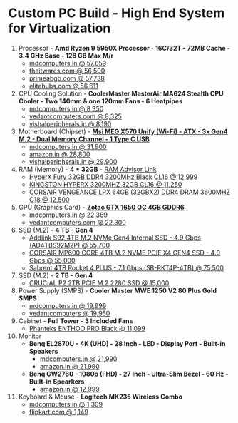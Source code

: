 # Custom PC Build - High End System for Virtualization
1. Processor - **Amd Ryzen 9 5950X Processor - 16C/32T - 72MB Cache - 3.4 GHz Base - 128 GB Max M/r**
   + [mdcomputers.in @ 57,659](https://mdcomputers.in/amd-ryzen-9-5950x-100-100000059wof.html)
   + [theitwares.com @ 56,500](https://www.theitwares.com/amd-ryzen-9-5950x-16-core-3-4-ghz-socket-am4-105w-desktop-processor-100-100000059wof.html?gclid=Cj0KCQiAt8WOBhDbARIsANQLp96wXFHZunmEg1EsSXCCXYrRLojbyX_l9tR5xUUkPiPRk49LYt94bH8aAvSbEALw_wcB)
   + [primeabgb.com @ 57,738](https://www.primeabgb.com/online-price-reviews-india/amd-ryzen-9-5950x-desktop-processor-16-cores-32-threads-3-4ghz/)
   + [elitehubs.com @ 56,611](https://elitehubs.com/amd-ryzen-9-5950x-processor/)
2. CPU Cooling Solution - **CoolerMaster MasterAir MA624 Stealth CPU Cooler - Two 140mm & one 120mm Fans - 6 Heatpipes**
   + [mdcomputers.in @ 8,350](https://mdcomputers.in/cooler-master-masterair-ma624-stealth-mam-d6ps-314pk-r1.html)
   + [vedantcomputers.com @ 8,325](https://www.vedantcomputers.com/index.php?route=product/product&product_id=4754&gclid=Cj0KCQiAt8WOBhDbARIsANQLp94w0YlUM5CHbaoY0U0dCTf_yaPTfKDV0GziiEMfmz36lgl3maaRVAcaAgG0EALw_wcB)
   + [vishalperipherals.in @ 8,190](https://www.vishalperipherals.in/cooler-master-masterair-ma624-stealth-cpu-cooler)
3. Motherboard (Chipset) - **[Msi MEG X570 Unify (Wi-Fi) - ATX - 3x Gen4 M.2 - Dual Memory Channel - 1 Type C USB](https://www.msi.com/Motherboard/MEG-X570-UNIFY)**
   + [mdcomputers.in @ 31,900](https://mdcomputers.in/msi-meg-x570-unify.html)
   + [amazon.in @ 28,800](https://www.amazon.in/MSI-Gaming-Motherboard-Shield-Xpnader-Z/dp/B07YWF1G9S)
   + [vishalperipherals.in @ 29,900](https://www.vishalperipherals.in/index.php?route=product/product&product_id=1884)
4. RAM (Memory) - **4 * 32GB** - [RAM Advisor Link](https://www.crucial.com/store/advisor)
   + [HyperX Fury 32GB DDR4 3200MHz Black CL16 @ 12,999](https://mdcomputers.in/hyperx-fury-32gb-ddr4-3200mhz-black-hx432c16fb3-32.html)
   + [KINGSTON HYPERX 3200MHZ 32GB CL16 @ 11,250](https://www.vishalperipherals.in/gaming-devices/hyperx-fury-hx432c16fb3-32-32gb-ddr4-3200mhz)
   + [CORSAIR VENGEANCE LPX 64GB (32GBX2) DDR4 DRAM 3600MHZ C18 @ 12,500](https://www.vedantcomputers.com/corsair-vengeance-lpx-64gb-32gbx2-ddr4-dram-3600mhz-c18-memory-kit-black?gclid=Cj0KCQiA_c-OBhDFARIsAIFg3exyABy-4Cn93JoqwFUA6vxaQw3PjNWaNsivPDidNR2w__GRpOiBpyUaAvIPEALw_wcB)
5. GPU (Graphics Card) - **[Zotac GTX 1650 OC 4GB GDDR6](https://www.zotac.com/us/product/graphics_card/zotac-gaming-geforce-gtx-1650-oc-gddr6)**
   + [mdcomputers.in @ 22,369](https://mdcomputers.in/zotac-gtx-1650-oc-4gb-gddr6-zt-t16520f-10l.html)
   + [vedantcomputers.com @ 22,300](https://www.vedantcomputers.com/zotac-gaming-geforce-gtx-1650-oc-4gb-gddr6)
6. SSD (M.2) - **4 TB - Gen 4**
   + [Addlink S92 4TB M.2 NVMe Gen4 Internal SSD - 4.9 Gbps (AD4TBS92M2P) @ 55,700](https://mdcomputers.in/addlink-s92-4tb-m.2-nvme-gen4-ad4tbs92m2p.html)
   + [CORSAIR MP600 CORE 4TB M.2 NVME PCIE X4 GEN4 SSD - 4.9 Gbps @ 55,000](https://www.vishalperipherals.in/corsair-mp600-core-4tb-m-2-nvme-pcie-x4-gen4-ssd)
   + [Sabrent 4TB Rocket 4 PLUS - 7.1 Gbps (SB-RKT4P-4TB) @ 75,500](https://www.primeabgb.com/online-price-reviews-india/sabrent-4tb-rocket-4-plus-nvme-4-0-gen4-pcie-m-2-internal-ssd-sb-rkt4p-4tb/)
7. SSD (M.2) - **2 TB - Gen 4**
   + [CRUCIAL P2 2TB PCIE M.2 2280 SSD @ 15,000](https://www.vishalperipherals.in/crucial-p2-1tb-pcie-m-22280ss-ssd?manufacturer_id=42)
8. Power Supply (SMPS) - **Cooler Master MWE 1250 V2 80 Plus Gold SMPS**
   + [mdcomputers.in @ 19,999](https://mdcomputers.in/cooler-master-mwe-v2-1250-watt-80-plus-gold-mpe-c501-afcag-in.html)
   + [vedantcomputers @ 19,950](https://www.vedantcomputers.com/index.php?route=product/product&product_id=4620)
9. Cabinet - **Full Tower - 3 Included Fans**
    + [Phanteks ENTHOO PRO Black @ 11,099](https://mdcomputers.in/phanteks-enthoo-pro-black-ph-es614ptg-bk.html)
10. Monitor
    + **Benq EL2870U - 4K (UHD) - 28 Inch - LED - Display Port - Built-in Speakers**
      + [mdcomputers.in @ 21,990](https://mdcomputers.in/benq-28-inch-amd-freesync-hdr-el2870u.html)
      + [amazon.in @ 21,990](https://www.amazon.in/BenQ-EL2870U-Response-Brightness-Intelligence/dp/B079HV1TDC)
    + **Benq GW2780 - 1080p (FHD) - 27 Inch - Ultra-Slim Bezel - 60 Hz - Built-in Spearkers**
      + [amazon.in @ 12,999](https://www.amazon.in/dp/B073NTCT4R?ref_=pe_3025041_270609711_E_301_dt_1&th=1)
11. Keyboard & Mouse - **Logitech MK235 Wireless Combo**
    + [mdcomputers.in @ 1,309](https://mdcomputers.in/logitech-mk235-920-007939.html)
    + [flipkart.com @ 1,149](https://www.flipkart.com/logitech-mk235-mouse-wireless-laptop-keyboard/p/itmehsezafvbvtnv)
